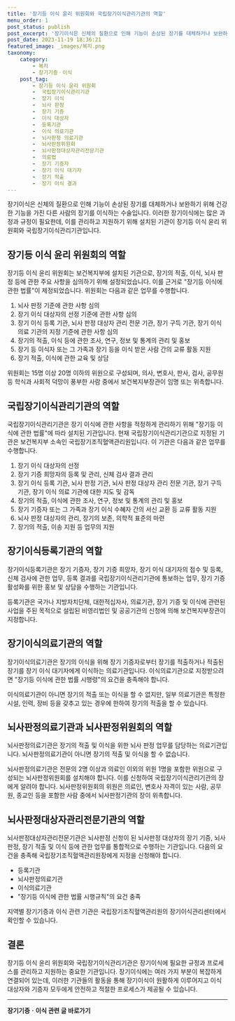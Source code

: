 ```yaml
---
title: '장기등 이식 윤리 위원회와 국립장기이식관리기관의 역할'
menu_order: 1
post_status: publish
post_excerpt: '장기이식은 신체의 질환으로 인해 기능이 손상된 장기를 대체하거나 보완하기 위해 건강한 기능을 가진 다른 사람의 장기를 이식하는 수술입니다. 이러한 장기이식에는 많은 과정과 규정이 필요한데, 이를 관리하고 지원하기 위해 설치된 기관이 장기등 이식 윤리 위원회와 국립장기이식관리기관입니다.'
post_date: 2023-11-19 18:36:21
featured_image: _images/복지.png
taxonomy:
    category:
        - 복지
        - 장기기증ㆍ이식
    post_tag:
        - 장기등 이식 윤리 위원회
        -  국립장기이식관리기관
        -  장기 이식
        -  뇌사 판정
        -  장기 기증
        -  이식 대상자
        -  등록기관
        -  이식 의료기관
        -  뇌사판정 의료기관
        -  뇌사판정위원회
        -  뇌사판정대상자관리전문기관
        -  의료법
        -  장기 기증자
        -  장기 이식 대기자
        -  장기 적출
        -  장기 이식 결과
---
```



장기이식은 신체의 질환으로 인해 기능이 손상된 장기를 대체하거나 보완하기 위해 건강한 기능을 가진 다른 사람의 장기를 이식하는 수술입니다. 이러한 장기이식에는 많은 과정과 규정이 필요한데, 이를 관리하고 지원하기 위해 설치된 기관이 장기등 이식 윤리 위원회와 국립장기이식관리기관입니다.

## 장기등 이식 윤리 위원회의 역할

장기등 이식 윤리 위원회는 보건복지부에 설치된 기관으로, 장기의 적출, 이식, 뇌사 판정 등에 관한 주요 사항을 심의하기 위해 설정되었습니다. 이를 근거로 "장기등 이식에 관한 법률"이 제정되었습니다. 위원회는 다음과 같은 업무를 수행합니다.

1. 뇌사 판정 기준에 관한 사항 심의
2. 장기 이식 대상자의 선정 기준에 관한 사항 심의
3. 장기 이식 등록 기관, 뇌사 판정 대상자 관리 전문 기관, 장기 구득 기관, 장기 이식 의료 기관의 지정 기준에 관한 사항 심의
4. 장기의 적출, 이식 등에 관한 조사, 연구, 정보 및 통계의 관리 및 홍보
5. 장기 등 이식자 또는 그 가족과 장기 등을 이식 받은 사람 간의 교류 활동 지원
6. 장기 적출, 이식에 관한 교육 및 상담

위원회는 15명 이상 20명 이하의 위원으로 구성되며, 의사, 변호사, 판사, 검사, 공무원 등 학식과 사회적 덕망이 풍부한 사람 중에서 보건복지부장관이 임명 또는 위촉합니다.

## 국립장기이식관리기관의 역할

국립장기이식관리기관은 장기 이식에 관한 사항을 적정하게 관리하기 위해 "장기등 이식에 관한 법률"에 따라 설치된 기관입니다. 현재 국립장기이식관리기관으로 지정된 기관은 보건복지부 소속인 국립장기조직혈액관리원입니다. 이 기관은 다음과 같은 업무를 수행합니다.

1. 장기 이식 대상자의 선정
2. 장기 기증 희망자의 등록 및 관리, 신체 검사 결과 관리
3. 장기 이식 등록 기관, 뇌사 판정 기관, 뇌사 판정 대상자 관리 전문 기관, 장기 구득 기관, 장기 이식 의료 기관에 대한 지도 및 감독
4. 장기의 적출, 이식에 관한 조사, 연구, 정보 및 통계의 관리 및 홍보
5. 장기 기증자 또는 그 가족과 장기 이식 수혜자 간의 서신 교환 등 교류 활동 지원
6. 뇌사 판정 대상자의 관리, 장기의 보존, 의학적 표준의 마련
7. 장기의 적출, 이송 지원 등 업무의 지원

## 장기이식등록기관의 역할

장기이식등록기관은 장기 기증자, 장기 기증 희망자, 장기 이식 대기자의 접수 및 등록, 신체 검사에 관한 업무, 등록 결과를 국립장기이식관리기관에 통보하는 업무, 장기 기증 활성화를 위한 홍보 및 상담을 수행하는 기관입니다.

등록기관은 국가나 지방자치단체, 대한적십자사, 의료기관, 장기 기증 및 이식에 관련된 사업을 주된 목적으로 설립된 비영리법인 및 공공기관의 신청에 의해 보건복지부장관이 지정합니다.

## 장기이식의료기관의 역할

장기이식의료기관은 장기의 이식을 위해 장기 기증자로부터 장기를 적출하거나 적출된 장기를 장기 이식 대기자에게 이식하는 의료기관입니다. 이식의료기관으로 지정받으려면 "장기등 이식에 관한 법률 시행령"의 요건을 충족해야 합니다.

이식의료기관이 아니면 장기의 적출 또는 이식을 할 수 없지만, 일부 의료기관은 특정한 시설, 인력, 장비 등을 갖추고 있는 경우에 한하여 장기의 적출을 할 수 있습니다.

## 뇌사판정의료기관과 뇌사판정위원회의 역할

뇌사판정의료기관은 장기의 적출 및 이식을 위한 뇌사 판정 업무를 담당하는 의료기관입니다. 뇌사판정의료기관이 아니면 장기의 적출 및 이식을 할 수 없습니다.

뇌사판정의료기관은 전문의 2명 이상과 의료인 이외의 위원 1명을 포함한 위원으로 구성되는 뇌사판정위원회를 설치해야 합니다. 이를 신청하여 국립장기이식관리기관의 장에게 알려야 합니다. 뇌사판정위원회의 위원은 의료인, 변호사 자격이 있는 사람, 공무원, 종교인 등을 포함한 사람 중에서 뇌사판정기관의 장이 위촉합니다.

## 뇌사판정대상자관리전문기관의 역할

뇌사판정대상자관리전문기관은 뇌사판정 신청이 된 뇌사판정 대상자의 장기 기증, 뇌사 판정, 장기 적출 및 이식 등에 관한 업무를 통합적으로 수행하는 기관입니다. 다음의 요건을 충족해 국립장기조직혈액관리원장에게 지정을 신청해야 합니다.

- 등록기관
- 뇌사판정의료기관
- 이식의료기관
- "장기등 이식에 관한 법률 시행규칙"의 요건 충족

지역별 장기기증과 이식 관련 기관은 국립장기조직혈액관리원의 장기이식관리센터에서 확인할 수 있습니다.

## 결론

장기등 이식 윤리 위원회와 국립장기이식관리기관은 장기이식에 필요한 규정과 프로세스를 관리하고 지원하는 중요한 기관입니다. 장기이식에는 여러 가지 부분이 복잡하게 연결되어 있는데, 이러한 기관들의 활동을 통해 장기이식이 원활하게 이루어지고 이식 대상자와 기증자 모두에게 안전하고 적절한 프로세스가 제공될 수 있습니다.
<!-- wp:separator -->
<hr class="wp-block-separator has-alpha-channel-opacity"/>
<!-- /wp:separator -->

<!-- wp:group {"backgroundColor":"base","layout":{"type":"constrained"}} -->
<div class="wp-block-group has-base-background-color has-background"><!-- wp:paragraph {"align":"center","fontSize":"medium"} -->
<p class="has-text-align-center has-large-font-size"><strong>장기기증ㆍ이식 관련 글 바로가기</strong></p>
<!-- /wp:paragraph -->


<!-- wp:latest-posts
{"categories":[{"id":23730,"count":19,"description":"","link":"https://uknowlaw.com/category/%ec%9e%a5%ea%b8%b0%ea%b8%b0%ec%a6%9d%e3%86%8d%ec%9d%b4%ec%8b%9d/","name":"장기기증ㆍ이식","slug":"장기기증ㆍ이식","taxonomy":"category","parent":0,"meta":[],"_links":{"self":[{"href":"https://uknowlaw.com/wp-json/wp/v2/categories/23730"}],"collection":[{"href":"https://uknowlaw.com/wp-json/wp/v2/categories"}],"about":[{"href":"https://uknowlaw.com/wp-json/wp/v2/taxonomies/category"}],"wp:post_type":[{"href":"https://uknowlaw.com/wp-json/wp/v2/posts?categories=23730"}],"curies":[{"name":"wp","href":"https://api.w.org/{rel}","templated":true}]}}],"postsToShow":100,"excerptLength":28,"postLayout":"grid","columns":2,"featuredImageAlign":"left","featuredImageSizeSlug":"large","fontSize":"small"} /--></div>
<!-- /wp:group -->
